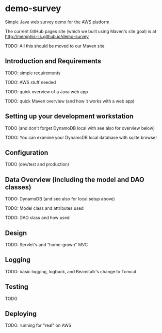 demo-survey
================

Simple Java web survey demo for the AWS platform

The current GitHub pages site (which we built using Maven's site goal) is at
http://memphis-iis.github.io/demo-survey

TODO: All this should be moved to our Maven site


Introduction and Requirements
------------------------------

TODO: simple requirements

TODO: AWS stuff needed

TODO: quick overview of a Java web app

TODO: quick Maven overview (and how it works with a web app)

Setting up your development workstation
----------------------------------------

TODO (and don't forget DynamoDB local with see also for overview below)

TODO: You can examine your DynamoDB local database with sqlite browser

Configuration
--------------

TODO (dev/test and production)

Data Overview (including the model and DAO classes)
-----------------------------------------------------------

TODO: DynamoDB (and see also for local setup above)

TODO: Model class and attributes used

TODO: DAO class and how used 

Design
--------

TODO: Servlet's and "home-grown" MVC

Logging
--------

TODO: basic logging, logback, and Beanstalk's change to Tomcat

Testing
--------

TODO

Deploying
----------

TODO: running for "real" on AWS
